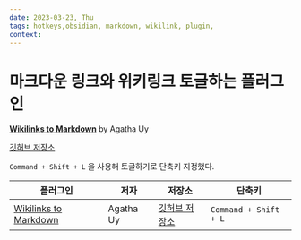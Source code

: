 ```yaml
---
date: 2023-03-23, Thu
tags: hotkeys,obsidian, markdown, wikilink, plugin,
context: 
---
```

# 마크다운 링크와 위키링크 토글하는 플러그인

**[Wikilinks to Markdown](obsidian://show-plugin?id=wikilinks-to-mdlinks-obsidian)** by Agatha Uy

[깃허브 저장소](https://github.com/agathauy/wikilinks-to-mdlinks-obsidian)

`Command + Shift + L` 을 사용해 토글하기로 단축키 지정했다.

| 플러그인                                                                         | 저자      | 저장소                                                                     | 단축키                |
| -------------------------------------------------------------------------------- | --------- | -------------------------------------------------------------------------- | --------------------- |
| [Wikilinks to Markdown](obsidian://show-plugin?id=wikilinks-to-mdlinks-obsidian) | Agatha Uy | [깃허브 저장소](https://github.com/agathauy/wikilinks-to-mdlinks-obsidian) | `Command + Shift + L` |